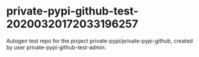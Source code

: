 # private-pypi-github-test-20200320172033196257
Autogen test repo for the project private-pypi/private-pypi-github, created by user private-pypi-github-test-admin.

